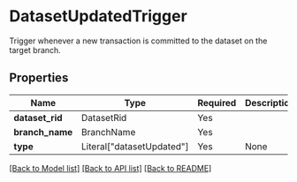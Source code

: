 # DatasetUpdatedTrigger

Trigger whenever a new transaction is committed to the
dataset on the target branch.


## Properties
| Name | Type | Required | Description |
| ------------ | ------------- | ------------- | ------------- |
**dataset_rid** | DatasetRid | Yes |  |
**branch_name** | BranchName | Yes |  |
**type** | Literal["datasetUpdated"] | Yes | None |


[[Back to Model list]](../../../README.md#models-v2-link) [[Back to API list]](../../../README.md#documentation-for-api-endpoints) [[Back to README]](../../../README.md)
